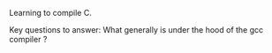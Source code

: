 Learning to compile C.

Key questions to answer:
What generally is under the hood of the gcc compiler ?
